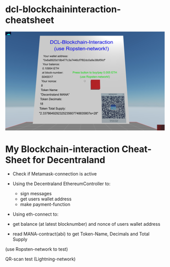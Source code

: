 # dcl-blockchaininteraction-cheatsheet
![Cheat-Sheet](https://github.com/acl-crypto/dcl-blockchaininteraction-cheatsheet/blob/master/examplepiceth.jpg)
<h1>My Blockchain-interaction Cheat-Sheet for Decentraland</h1>

- Check if Metamask-connection is active

- Using the Decentraland EthereumController to:
  - sign messages
  - get users wallet address
  - make payment-function
 
 - Using eth-connect to:
  - get balance (at latest blocknumber) and nonce of users wallet address
  - read MANA-contract(abi) to get Token-Name, Decimals and Total Supply
  
  (use Ropsten-network to test)
  
  QR-scan test (Lightning-network)
